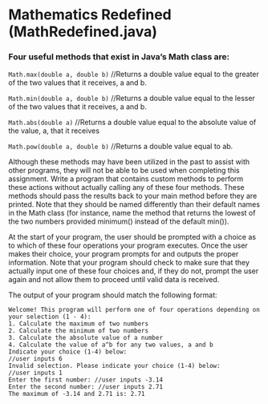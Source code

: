 # Mathematics Redefined (MathRedefined.java)
### Four useful methods that exist in Java’s Math class are:

`Math.max(double a, double b)` //Returns a double value equal to the greater of the two values that it receives, a and b.

`Math.min(double a, double b)` //Returns a double value equal to the lesser of the two values that it receives, a and b.

`Math.abs(double a)` //Returns a double value equal to the absolute value of the value, a, that it receives

`Math.pow(double a, double b)` //Returns a double value equal to ab.

Although these methods may have been utilized in the past to assist with other programs, they will not be able to be used when completing this assignment. Write a program that contains custom methods to perform these actions without actually calling any of these four methods. These methods should pass the results back to your main method before they are printed. Note that they should be named differently than their default names in the Math class (for instance, name the method that returns the lowest of the two numbers provided minimum() instead of the default min()). 

At the start of your program, the user should be prompted with a choice as to which of these four operations your program executes. Once the user makes their choice, your program prompts for and outputs the proper information. Note that your program should check to make sure that they actually input one of these four choices and, if they do not, prompt the user again and not allow them to proceed until valid data is received. 

The output of your program should match the following format:
```
Welcome! This program will perform one of four operations depending on your selection (1 - 4):
1. Calculate the maximum of two numbers
2. Calculate the minimum of two numbers
3. Calculate the absolute value of a number
4. Calculate the value of a^b for any two values, a and b
Indicate your choice (1-4) below:
//user inputs 6
Invalid selection. Please indicate your choice (1-4) below:
//user inputs 1
Enter the first number: //user inputs -3.14
Enter the second number: //user inputs 2.71
The maximum of -3.14 and 2.71 is: 2.71
```